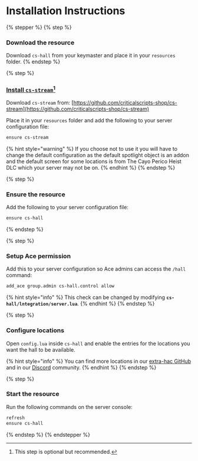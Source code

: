 # Installation Instructions

{% stepper %}
{% step %}
### Download the resource

Download `cs-hall` from your keymaster and place it in your `resources` folder.
{% endstep %}

{% step %}
### [Install `cs-stream`](#user-content-fn-1)[^1]

Download `cs-stream` from: [https://github.com/criticalscripts-shop/cs-stream](https://github.com/criticalscripts-shop/cs-stream)

Place it in your `resources` folder and add the following to your server configuration file:

```txt
ensure cs-stream
```

{% hint style="warning" %}
If you choose not to use it you will have to change the default configuration as the default spotlight object is an addon and the default screen for some locations is from The Cayo Perico Heist DLC which your server may not be on.
{% endhint %}
{% endstep %}

{% step %}
### Ensure the resource

Add the following to your server configuration file:

```txt
ensure cs-hall
```
{% endstep %}

{% step %}
### Setup Ace permission

Add this to your server configuration so Ace admins can access the `/hall` command:

```txt
add_ace group.admin cs-hall.control allow
```

{% hint style="info" %}
This check can be changed by modifying **`cs-hall/lntegration/server.lua`**.
{% endhint %}
{% endstep %}

{% step %}
### Configure locations

Open `config.lua` inside `cs-hall` and enable the entries for the locations you want the hall to be available.&#x20;

{% hint style="info" %}
You can find more locations in our [extra-hac GitHub](https://github.com/criticalscripts-shop/extra-hac/tree/main/cs-hall/controllers) and in our [Discord](https://criticalscripts.shop/discord) community.
{% endhint %}
{% endstep %}

{% step %}
### Start the resource

Run the following commands on the server console:

```txt
refresh
ensure cs-hall
```
{% endstep %}
{% endstepper %}



[^1]: This step is optional but recommended.
